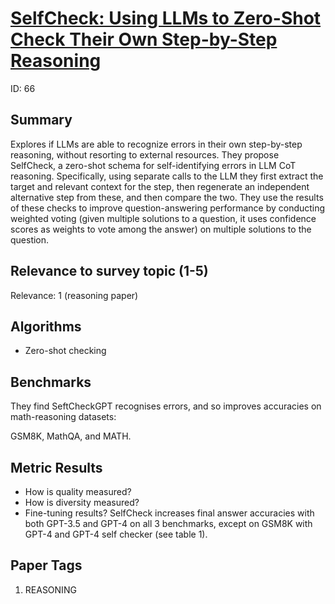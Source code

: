 # [SelfCheck: Using LLMs to Zero-Shot Check Their Own Step-by-Step Reasoning](https://arxiv.org/abs/2308.00436)

ID: 66

## Summary

Explores if LLMs are able to recognize errors in their own step-by-step reasoning, without resorting to external resources.
They propose SelfCheck, a zero-shot schema for self-identifying errors in LLM CoT reasoning. 
Specifically, using separate calls to the LLM they first extract the target and relevant context for the step, then regenerate an independent alternative step from these, and then compare the two. 
They use the results of these checks to improve question-answering performance by conducting weighted voting (given multiple solutions to a question, it uses confidence scores as weights to vote among the answer) on multiple solutions to the question.  

## Relevance to survey topic (1-5)

Relevance: 1 (reasoning paper)

## Algorithms

- Zero-shot checking

## Benchmarks

They find SeftCheckGPT recognises errors, and so improves accuracies on math-reasoning datasets:

GSM8K, MathQA, and MATH. 

## Metric Results

- How is quality measured?
- How is diversity measured?
- Fine-tuning results?
SelfCheck increases final answer accuracies with both GPT-3.5 and GPT-4 on all 3 benchmarks, except on GSM8K with GPT-4 and GPT-4 self checker (see table 1). 

## Paper Tags

1. REASONING

<!--
## Relevant related work

Add them to the spreadsheet. No need to link them in the report.

## Other comments

Anything else you found interesting/noteworthy.

## Questions

Questions you had about the paper
-->
